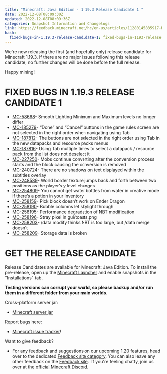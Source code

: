 ```yaml
---
title: "Minecraft: Java Edition - 1.19.3 Release Candidate 1 "
date: 2022-12-08T08:09:30Z
updated: 2022-12-08T08:09:36Z
categories: Snapshot Information and Changelogs
link: https://feedback.minecraft.net/hc/en-us/articles/11280145835917-Minecraft-Java-Edition-1-19-3-Release-Candidate-1
hash:
  fixed-bugs-in-1.19.3-release-candidate-1: fixed-bugs-in-1193-release-candidate-1
---
```


We're now releasing the first (and hopefully only) release candidate for Minecraft 1.19.3. If there are no major issues following this release candidate, no further changes will be done before the full release.  
  
Happy mining!

# FIXED BUGS IN 1.19.3 RELEASE CANDIDATE 1

- [MC-58668](https://bugs.mojang.com/browse/MC-58668)- Smooth Lighting Minimum and Maximum levels no longer differ
- [MC-185279](https://bugs.mojang.com/browse/MC-185279)- “Done” and “Cancel” buttons in the game rules screen are not selected in the right order when navigating using Tab
- [MC-187812](https://bugs.mojang.com/browse/MC-187812)- The buttons are not selected in the right order using Tab in the new datapacks and resource packs menus
- [MC-187816](https://bugs.mojang.com/browse/MC-187816)- Using Tab multiple times to select a datapack / resource pack from the list does not deselect it
- [MC-227250](https://bugs.mojang.com/browse/MC-227250)- Mobs continue converting after the conversion process starts and the block causing the conversion is removed
- [MC-240724](https://bugs.mojang.com/browse/MC-240724)- There are no shadows on text displayed within the subtitles overlay
- [MC-248589](https://bugs.mojang.com/browse/MC-248589)- World border texture jumps back and forth between two positions as the player’s y level changes
- [MC-254809](https://bugs.mojang.com/browse/MC-254809)- You cannot get water bottles from water in creative mode if there’s a potion in your inventory
- [MC-258159](https://bugs.mojang.com/browse/MC-258159)- Pick block doesn’t work on Ender Dragon
- [MC-258190](https://bugs.mojang.com/browse/MC-258190)- Bubble columns let skylight through
- [MC-258195](https://bugs.mojang.com/browse/MC-258195)- Performance degradation of NBT modification
- [MC-258196](https://bugs.mojang.com/browse/MC-258196)- Stray pixel in gui/toasts.png
- [MC-258203](https://bugs.mojang.com/browse/MC-258203)- /data modify thinks NBT is too large, but /data merge doesn’t
- [MC-258209](https://bugs.mojang.com/browse/MC-258209)- Storage data is broken

# GET THE RELEASE CANDIDATE

Release Candidates are available for Minecraft: Java Edition. To install the pre-release, open up the [Minecraft Launcher](https://www.minecraft.net/download.html) and enable snapshots in the "Installations" tab.

**Testing versions can corrupt your world, so please backup and/or run them in a different folder from your main worlds.**

Cross-platform server jar:

- [Minecraft server jar](https://piston-data.mojang.com/v1/objects/138c813e22102e1a82a1be7b76080f40235183fe/server.jar)

Report bugs here:

- [Minecraft issue tracker](https://bugs.mojang.com/browse/MC)!

Want to give feedback?

- For any feedback and suggestions on our upcoming 1.20 features, head over to the dedicated [Feedback site category](https://aka.ms/MC120Feedback). You can also leave any other feedback on the [Feedback site](https://aka.ms/JavaSnapshotFeedback).  If you're feeling chatty, join us over at the [official Minecraft Discord](https://discordapp.com/invite/minecraft).
